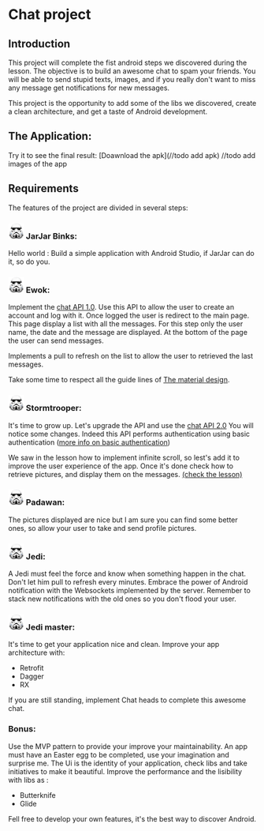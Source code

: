 ﻿# Chat project

## Introduction

This project will complete the fist android steps we discovered during the lesson.
The objective is to build an awesome chat to spam your friends. You will be able to send stupid texts, images,
and if you really don't want to miss any message get notifications for new messages.

This project is the opportunity to add some of the libs we discovered, create a clean architecture, and get a taste 
of Android development.

## The Application:
Try it to see the final result: 
[Doawnload the apk](//todo add apk)
//todo add images of the app

## Requirements

The features of the project are divided in several steps: 

### <img src="./images/stormtrooper.png" style="width: 32px;"/> JarJar Binks:
Hello world : Build a simple application with Android Studio, if JarJar can do it, so do you.

### <img src="./images/stormtrooper.png" style="width: 32px;"/> Ewok:
Implement the [chat API 1.0](./server.html).
Use this API to allow the user to create an account and log with it.
Once logged the user is redirect to the main page. This page display a list with all the messages.
For this step only the user name, the date and the message are displayed.
At the bottom of the page the user can send messages.

Implements a pull to refresh on the list to allow the user to retrieved the last messages.

Take some time to respect all the guide lines of [The material design](https://material.google.com/).


### <img src="./images/stormtrooper.png" style="width: 32px;"/> Stormtrooper:
It's time to grow up. Let's upgrade the API and use the [chat API 2.0](./server.html)
You will notice some changes. Indeed this API performs authentication using basic authentication ([more info on basic authentication](https://en.wikipedia.org/wiki/Basic_access_authentication))

We saw in the lesson how to implement infinite scroll, so lest's add it to improve the user experience of the app.
Once it's done check how to retrieve pictures, and display them on the messages. [(check the lesson)](./index.html#/9/2)

### <img src="./images/stormtrooper.png" style="width: 32px;"/> Padawan:
The pictures displayed are nice but I am sure you can find some better ones, so allow your user to take and send profile pictures.

### <img src="./images/stormtrooper.png" style="width: 32px;"/> Jedi:
A Jedi must feel the force and know when something happen in the chat. Don't let him pull to refresh every minutes.
Embrace the power of Android notification with the Websockets implemented by the server.
Remember to stack new notifications with the old ones so you don't flood your user.

### <img src="./images/stormtrooper.png" style="width: 32px;"/> Jedi master:
It's time to get your application nice and clean. Improve your app architecture with:
- Retrofit
- Dagger
- RX

If you are still standing, implement Chat heads to complete this awesome chat.


### Bonus:

Use the MVP pattern to provide your improve your maintainability.
An app must have an Easter egg to be completed, use your imagination and surprise me.
The Ui is the identity of your application, check libs and take initiatives to make it beautiful.
Improve the performance and the lisibility with libs as :
- Butterknife
- Glide

Fell free to develop your own features, it's the best way to discover Android.
